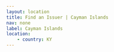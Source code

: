 ```yaml
---
layout: location
title: Find an Issuer | Cayman Islands
nav: none
label: Cayman Islands
location:
    - country: KY
---
```

